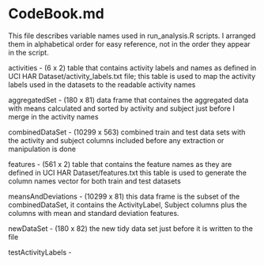 # CodeBook.md

This file describes variable names used in run_analysis.R scripts.
I arranged them in alphabetical order for easy reference, not in the order they appear in the script.


activities  - (6 x 2) table that contains activity labels and names as defined in UCI HAR Dataset/activity_labels.txt
                file; this table is used to map the activity labels used in the datasets to the readable activity names

aggregatedSet - (180 x 81) data frame that containes the aggregated data with means calculated and sorted 
                by activity and subject just before I merge in the activity names
            
combinedDataSet - (10299 x 563) combined train and test data sets with the activity and subject columns included
                before any extraction or manipulation is done 

features - (561 x 2) table that contains the feature names as they are defined in UCI HAR Dataset/features.txt
                this table is used to generate the column names vector for both train and test datasets
                
meansAndDeviations - (10299 x 81) this data frame is the subset of the combinedDataSet, it contains the ActivityLabel, 
                Subject columns plus the columns with mean and standard deviation features. 
                
newDataSet - (180 x 82) the new tidy data set just before it is written to the file

testActivityLabels - 
